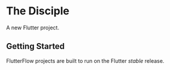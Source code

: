 # The Disciple

A new Flutter project.

## Getting Started

FlutterFlow projects are built to run on the Flutter _stable_ release.

